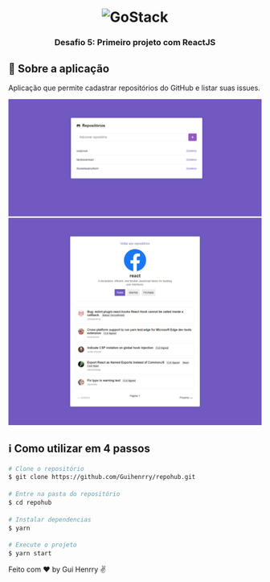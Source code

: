 <h1 align="center">
    <img alt="GoStack" src="https://rocketseat-cdn.s3-sa-east-1.amazonaws.com/bootcamp-header.png" width="200px" />
</h1>

<h3 align="center">
  Desafio 5: Primeiro projeto com ReactJS
</h3>

## :rocket: Sobre a aplicação

Aplicação que permite cadastrar repositórios do GitHub e listar suas issues.

![Screenshot Main](screenshot-main.png)
![Screenshot Repository](screenshot-repository.png)

## :information_source: Como utilizar em 4 passos

```bash
# Clone o repositório
$ git clone https://github.com/Guihenrry/repohub.git

# Entre na pasta do repositório
$ cd repohub

# Instalar dependencias
$ yarn

# Execute o projeto
$ yarn start
```

Feito com ♥ by Gui Henrry ✌

